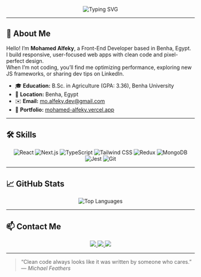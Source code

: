 <!--
**Note:** Copy this into your GitHub profile repo (username/username).
-->

<p align="center">
  <img src="https://readme-typing-svg.herokuapp.com?font=Fira+Code&size=24&pause=1000&color=2ABC9C&width=600&lines=👋+Hello+there!+I'm+Mohamed+Alfeky;💻+Front-End+Developer;🔥+React+%26+Next.js+Enthusiast" alt="Typing SVG"/>
</p>

---

## 👋 About Me

Hello! I’m **Mohamed Alfeky**, a Front-End Developer based in Benha, Egypt.  
I build responsive, user-focused web apps with clean code and pixel-perfect design.  
When I’m not coding, you’ll find me optimizing performance, exploring new JS frameworks, or sharing dev tips on LinkedIn.

- 🎓 **Education:** B.Sc. in Agriculture (GPA: 3.36), Benha University  
- 📍 **Location:** Benha, Egypt  
- ✉️ **Email:** [mo.alfeky.dev@gmail.com](mailto:mo.alfeky.dev@gmail.com)  
- 🔗 **Portfolio:** [mohamed-alfeky.vercel.app](https://mohamed-alfeky.vercel.app)  

---

## 🛠️ Skills

<div align="center">
  <!-- Tech Stack Badges via shields.io -->
  <img alt="React" src="https://img.shields.io/badge/React-20232A?style=for-the-badge&logo=react&logoColor=61DAFB"/>
  <img alt="Next.js" src="https://img.shields.io/badge/Next.js-000000?style=for-the-badge&logo=next.js&logoColor=white"/>
  <img alt="TypeScript" src="https://img.shields.io/badge/TypeScript-3178C6?style=for-the-badge&logo=typescript&logoColor=white"/>
  <img alt="Tailwind CSS" src="https://img.shields.io/badge/Tailwind_CSS-38B2AC?style=for-the-badge&logo=tailwind-css&logoColor=white"/>
  <img alt="Redux" src="https://img.shields.io/badge/Redux-764ABC?style=for-the-badge&logo=redux&logoColor=white"/>
  <img alt="MongoDB" src="https://img.shields.io/badge/MongoDB-47A248?style=for-the-badge&logo=mongodb&logoColor=white"/>
  <img alt="Jest" src="https://img.shields.io/badge/Jest-C21325?style=for-the-badge&logo=jest&logoColor=white"/>
  <img alt="Git" src="https://img.shields.io/badge/Git-F05032?style=for-the-badge&logo=git&logoColor=white"/>
</div>

---

## 📈 GitHub Stats

<div align="center">
  <!-- GitHub Readme Stats Cards -->
  <img src="https://github-readme-stats.vercel.app/api/top-langs/?username=MohamedAlfeky1&layout=compact&theme=default&hide_border=true" alt="Top Languages" />
</div>

---

## 📫 Contact Me

<p align="center">
  <a href="mailto:mo.alfeky.dev@gmail.com">
    <img src="https://img.shields.io/badge/Email-%23D14836?style=for-the-badge&logo=gmail&logoColor=white"/>
  </a>
  <a href="https://linkedin.com/in/mohamed-alfeky" target="_blank">
    <img src="https://img.shields.io/badge/LinkedIn-%230077B5?style=for-the-badge&logo=linkedin&logoColor=white"/>
  </a>
  <a href="https://github.com/MohamedAlfeky1" target="_blank">
    <img src="https://img.shields.io/badge/GitHub-%2312100E?style=for-the-badge&logo=github&logoColor=white"/>
  </a>
</p>

---

> “Clean code always looks like it was written by someone who cares.”  
> &mdash; *Michael Feathers*

